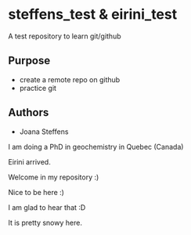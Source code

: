 # steffens_test & eirini_test

A test repository to learn git/github


## Purpose

- create a remote repo on github
-  practice git


## Authors

- Joana Steffens

I am doing a PhD in geochemistry in Quebec (Canada)

Eirini arrived.

Welcome in my repository :)

Nice to be here :)

I am glad to hear that :D

It is pretty snowy here. 


